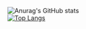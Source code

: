 ![Anurag's GitHub stats](https://github-readme-stats.vercel.app/api?username=dominoesbase&show_icons=true&theme=merko)
</br>
[![Top Langs](https://github-readme-stats.vercel.app/api/top-langs/?username=dominoesbase&layout=compact)](https://github.com/anuraghazra/github-readme-stats)



